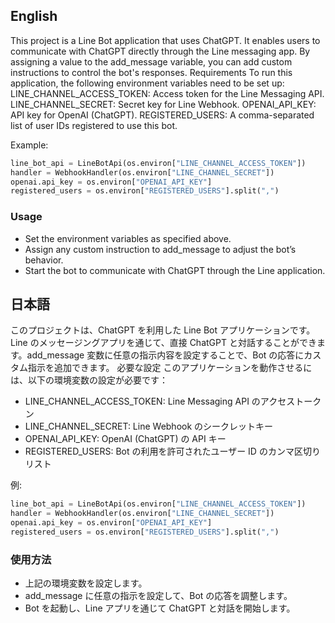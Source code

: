 ## English

This project is a Line Bot application that uses ChatGPT. It enables users to communicate with ChatGPT directly through the Line messaging app. By assigning a value to the add_message variable, you can add custom instructions to control the bot's responses.
Requirements
To run this application, the following environment variables need to be set up:
LINE_CHANNEL_ACCESS_TOKEN: Access token for the Line Messaging API.
LINE_CHANNEL_SECRET: Secret key for Line Webhook.
OPENAI_API_KEY: API key for OpenAI (ChatGPT).
REGISTERED_USERS: A comma-separated list of user IDs registered to use this bot.

Example:

```python
line_bot_api = LineBotApi(os.environ["LINE_CHANNEL_ACCESS_TOKEN"])
handler = WebhookHandler(os.environ["LINE_CHANNEL_SECRET"])
openai.api_key = os.environ["OPENAI_API_KEY"]
registered_users = os.environ["REGISTERED_USERS"].split(",")
```

### Usage

-   Set the environment variables as specified above.
-   Assign any custom instruction to add_message to adjust the bot’s behavior.
-   Start the bot to communicate with ChatGPT through the Line application.

## 日本語

このプロジェクトは、ChatGPT を利用した Line Bot アプリケーションです。Line のメッセージングアプリを通じて、直接 ChatGPT と対話することができます。add_message 変数に任意の指示内容を設定することで、Bot の応答にカスタム指示を追加できます。
必要な設定
このアプリケーションを動作させるには、以下の環境変数の設定が必要です：

-   LINE_CHANNEL_ACCESS_TOKEN: Line Messaging API のアクセストークン
-   LINE_CHANNEL_SECRET: Line Webhook のシークレットキー
-   OPENAI_API_KEY: OpenAI (ChatGPT) の API キー
-   REGISTERED_USERS: Bot の利用を許可されたユーザー ID のカンマ区切りリスト

例:

```python
line_bot_api = LineBotApi(os.environ["LINE_CHANNEL_ACCESS_TOKEN"])
handler = WebhookHandler(os.environ["LINE_CHANNEL_SECRET"])
openai.api_key = os.environ["OPENAI_API_KEY"]
registered_users = os.environ["REGISTERED_USERS"].split(",")
```

### 使用方法

-   上記の環境変数を設定します。
-   add_message に任意の指示を設定して、Bot の応答を調整します。
-   Bot を起動し、Line アプリを通じて ChatGPT と対話を開始します。

